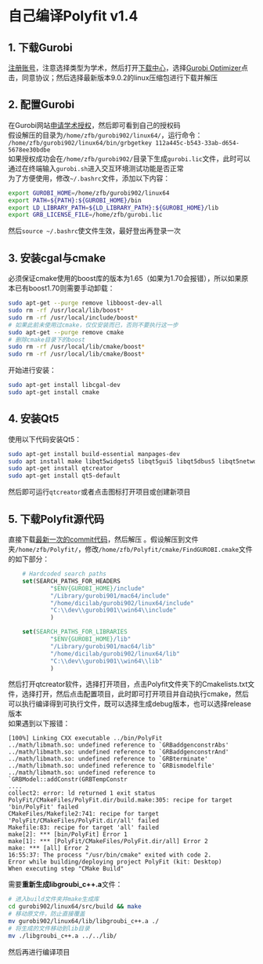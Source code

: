 # 自己编译Polyfit v1.4
## 1. 下载Gurobi
[注册账号](https://www.gurobi.com/)，注意选择类型为学术，然后打开[下载中心](https://www.gurobi.com/downloads/)，选择[Gurobi Optimizer](https://www.gurobi.com/downloads/gurobi-optimizer-eula/)点击，同意协议；然后选择最新版本9.0.2的linux压缩包进行下载并解压
## 2. 配置Gurobi
在Gurobi网站[申请学术授权](https://www.gurobi.com/downloads/)，然后即可看到自己的授权码  
假设解压的目录为`/home/zfb/gurobi902/linux64/`，运行命令：  
`/home/zfb/gurobi902/linux64/bin/grbgetkey 112a445c-b543-33ab-d654-5678ee30bdbe`  
如果授权成功会在`/home/zfb/gurobi902/`目录下生成`gurobi.lic`文件，此时可以通过在终端输入`gurobi.sh`进入交互环境测试功能是否正常  
为了方便使用，修改`~/.bashrc`文件，添加以下内容：  

```bash
export GUROBI_HOME=/home/zfb/gurobi902/linux64
export PATH=${PATH}:${GUROBI_HOME}/bin
export LD_LIBRARY_PATH=${LD_LIBRARY_PATH}:${GUROBI_HOME}/lib
export GRB_LICENSE_FILE=/home/zfb/gurobi.lic
```
然后`source ~/.bashrc`使文件生效，最好登出再登录一次
## 3. 安装cgal与cmake
必须保证cmake使用的boost库的版本为1.65（如果为1.70会报错），所以如果原本已有boost1.70则需要手动卸载：
```bash
sudo apt-get --purge remove libboost-dev-all
sudo rm -rf /usr/local/lib/boost*
sudo rm -rf /usr/local/include/boost*
# 如果此前未使用过cmake，仅仅安装而已，否则不要执行这一步
sudo apt-get --purge remove cmake
# 删除cmake目录下的boost
sudo rm -rf /usr/local/lib/cmake/boost*
sudo rm -rf /usr/local/lib/cmake/Boost*
```
开始进行安装：  
```bash
sudo apt-get install libcgal-dev
sudo apt-get install cmake
```
## 4. 安装Qt5
使用以下代码安装Qt5：  
```bash
sudo apt-get install build-essential manpages-dev
sudo apt install make libqt5widgets5 libqt5gui5 libqt5dbus5 libqt5network5 libqt5core5a
sudo apt-get install qtcreator
sudo apt-get install qt5-default
```
然后即可运行`qtcreator`或者点击图标打开项目或创建新项目
## 5. 下载Polyfit源代码
直接下载[最新一次的commit代码](https://github.com/LiangliangNan/PolyFit/tree/d0ee98d630bb29bfd3e66d56317df62fb7d8095b)，然后解压
。假设解压到文件夹`/home/zfb/Polyfit/`，修改`/home/zfb/Polyfit/cmake/FindGUROBI.cmake`文件的如下部分：  
```cmake
    # Hardcoded search paths
    set(SEARCH_PATHS_FOR_HEADERS
            "$ENV{GUROBI_HOME}/include"
            "/Library/gurobi901/mac64/include"
            "/home/dicilab/gurobi902/linux64/include"
            "C:\\dev\\gurobi901\\win64\\include"
            )

    set(SEARCH_PATHS_FOR_LIBRARIES
            "$ENV{GUROBI_HOME}/lib"
            "/Library/gurobi901/mac64/lib"
            "/home/dicilab/gurobi902/linux64/lib"
            "C:\\dev\\gurobi901\\win64\\lib"
            )
```
然后打开qtcreator软件，选择打开项目，点击Polyfit文件夹下的Cmakelists.txt文件，选择打开，然后点击配置项目，此时即可打开项目并自动执行cmake，然后可以执行编译得到可执行文件，既可以选择生成debug版本，也可以选择release版本  
如果遇到以下报错：  
```
[100%] Linking CXX executable ../bin/PolyFit
../math/libmath.so: undefined reference to `GRBaddgenconstrAbs'
../math/libmath.so: undefined reference to `GRBaddgenconstrAnd'
../math/libmath.so: undefined reference to `GRBterminate'
../math/libmath.so: undefined reference to `GRBismodelfile'
../math/libmath.so: undefined reference to `GRBModel::addConstr(GRBTempConstr 
....
collect2: error: ld returned 1 exit status
PolyFit/CMakeFiles/PolyFit.dir/build.make:305: recipe for target 'bin/PolyFit' failed
CMakeFiles/Makefile2:741: recipe for target 'PolyFit/CMakeFiles/PolyFit.dir/all' failed
Makefile:83: recipe for target 'all' failed
make[2]: *** [bin/PolyFit] Error 1
make[1]: *** [PolyFit/CMakeFiles/PolyFit.dir/all] Error 2
make: *** [all] Error 2
16:55:37: The process "/usr/bin/cmake" exited with code 2.
Error while building/deploying project PolyFit (kit: Desktop)
When executing step "CMake Build"
```
需要**重新生成libgroubi_c++.a**文件：
```bash
# 进入build文件夹并make生成库
cd gurobi902/linux64/src/build && make
# 移动原文件，防止直接覆盖
mv gurobi902/linux64/lib/libgroubi_c++.a ./
# 将生成的文件移动到lib目录
mv ./libgroubi_c++.a ../../lib/
```
然后再进行编译项目